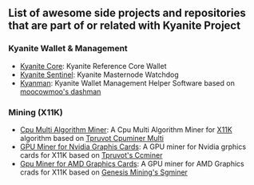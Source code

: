 ## List of awesome side projects and repositories that are part of or related with Kyanite Project

### Kyanite Wallet & Management
- [Kyanite Core](https://github.com/sapphire-pt/KYAN): Kyanite Reference Core Wallet
- [Kyanite Sentinel](https://github.com/bedri/kyan-sentinel): Kyanite Masternode Watchdog
- [Kyanman](https://github.com/bedri/kyanman): Kyanite Wallet Management Helper Software based on [moocowmoo's dashman](https://github.com/moocowmoo/dashman)

### Mining (X11K)
- [Cpu Multi Algorithm Miner](https://github.com/bedri/cpuminer-multi): A Cpu Multi Algorithm Miner for [X11K](https://github.com/bedri/X11K-Algorithm) algorithm based on [Tpruvot Cpuminer Multi](https://github.com/tpruvot/cpuminer-multi)
- [GPU Miner for Nvidia Graphis Cards](https://github.com/bedri/tpruvot-ccminer): A GPU miner for Nvidia grphics cards for X11K based on [Tpruvot's Ccminer](https://github.com/tpruvot/ccminer)
- [Gpu Miner for AMD Graphics Cards](https://github.com/bedri/sgminer-gm): A GPU miner for AMD Graphics crads for X11K based on [Genesis Mining's Sgminer](https://github.com/nicehash/sgminer)